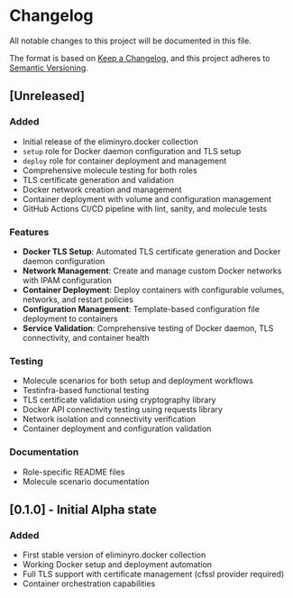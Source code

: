 # Changelog

All notable changes to this project will be documented in this file.

The format is based on [Keep a Changelog](https://keepachangelog.com/en/1.0.0/),
and this project adheres to
[Semantic Versioning](https://semver.org/spec/v2.0.0.html).

## [Unreleased]

### Added

- Initial release of the eliminyro.docker collection
- `setup` role for Docker daemon configuration and TLS setup
- `deploy` role for container deployment and management
- Comprehensive molecule testing for both roles
- TLS certificate generation and validation
- Docker network creation and management
- Container deployment with volume and configuration management
- GitHub Actions CI/CD pipeline with lint, sanity, and molecule tests

### Features

- **Docker TLS Setup**: Automated TLS certificate generation and Docker daemon
  configuration
- **Network Management**: Create and manage custom Docker networks with IPAM
  configuration
- **Container Deployment**: Deploy containers with configurable volumes,
  networks, and restart policies
- **Configuration Management**: Template-based configuration file deployment to
  containers
- **Service Validation**: Comprehensive testing of Docker daemon, TLS
  connectivity, and container health

### Testing

- Molecule scenarios for both setup and deployment workflows
- Testinfra-based functional testing
- TLS certificate validation using cryptography library
- Docker API connectivity testing using requests library
- Network isolation and connectivity verification
- Container deployment and configuration validation

### Documentation

- Role-specific README files
- Molecule scenario documentation

## [0.1.0] - Initial Alpha state

### Added

- First stable version of eliminyro.docker collection
- Working Docker setup and deployment automation
- Full TLS support with certificate management (cfssl provider required)
- Container orchestration capabilities
